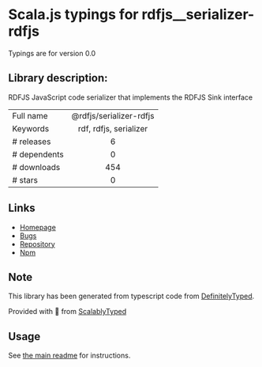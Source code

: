 
# Scala.js typings for rdfjs__serializer-rdfjs

Typings are for version 0.0

## Library description:
RDFJS JavaScript code serializer that implements the RDFJS Sink interface

|                    |                 |
| ------------------ | :-------------: |
| Full name          | @rdfjs/serializer-rdfjs |
| Keywords           | rdf, rdfjs, serializer |
| # releases         | 6 |
| # dependents       | 0 |
| # downloads        | 454 |
| # stars            | 0 |

## Links
- [Homepage](https://github.com/rdfjs-base/serializer-rdfjs)
- [Bugs](https://github.com/rdfjs-base/serializer-rdfjs/issues)
- [Repository](https://github.com/rdfjs-base/serializer-rdfjs)
- [Npm](https://www.npmjs.com/package/%40rdfjs%2Fserializer-rdfjs)
    


## Note
This library has been generated from typescript code from [DefinitelyTyped](https://definitelytyped.org).

Provided with :purple_heart: from [ScalablyTyped](https://github.com/oyvindberg/ScalablyTyped)

## Usage
See [the main readme](../../readme.md) for instructions.


